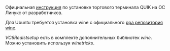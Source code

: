 Официальная [инструкция](http://arqatech.com/upload/iblock/713/quik_to_linux_instruction.doc) по установке торгового терминала QUIK на ОС Линукс от разработчиков.

Для Ubuntu требуется установка wine с официального [ppa репозитория wine](https://wiki.winehq.org/Ubuntu).

*VC6Redistsetup* есть в комплекте дополнительных библиотек *wine*. Можно установить используя *winetricks*.
